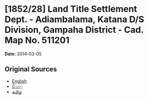 # [1852/28] Land Title Settlement Dept. - Adiambalama, Katana D/S Division, Gampaha District - Cad. Map No. 511201

**Date:** 2014-03-05

## Original Sources

- [English](https://documents.gov.lk/view/extra-gazettes/2014/3/1852-28_E.pdf)
- [සිංහල](https://documents.gov.lk/view/extra-gazettes/2014/3/1852-28_S.pdf)
- [தமிழ்](https://documents.gov.lk/view/extra-gazettes/2014/3/1852-28_T.pdf)
